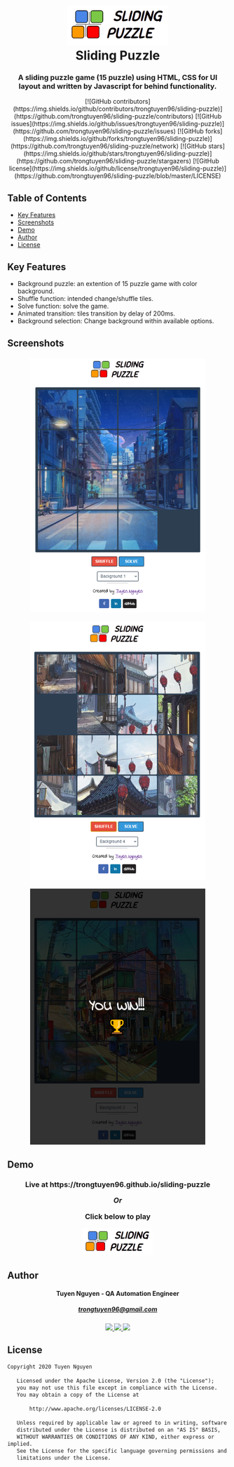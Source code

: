 <h1 align="center">
  <br>
  <a><img src="https://github.com/trongtuyen96/sliding-puzzle/blob/master/images/logo.png" alt="logo"></a>
  <br>
  Sliding Puzzle
  <br>
</h1>

<h3 align="center" style="bold">A sliding puzzle game (15 puzzle) using HTML, CSS for UI layout and written by Javascript for behind functionality.</h3>

<div align="center">
[![GitHub contributors](https://img.shields.io/github/contributors/trongtuyen96/sliding-puzzle)](https://github.com/trongtuyen96/sliding-puzzle/contributors)
[![GitHub issues](https://img.shields.io/github/issues/trongtuyen96/sliding-puzzle)](https://github.com/trongtuyen96/sliding-puzzle/issues)
[![GitHub forks](https://img.shields.io/github/forks/trongtuyen96/sliding-puzzle)](https://github.com/trongtuyen96/sliding-puzzle/network)
[![GitHub stars](https://img.shields.io/github/stars/trongtuyen96/sliding-puzzle)](https://github.com/trongtuyen96/sliding-puzzle/stargazers)
[![GitHub license](https://img.shields.io/github/license/trongtuyen96/sliding-puzzle)](https://github.com/trongtuyen96/sliding-puzzle/blob/master/LICENSE)
</div>

## Table of Contents
- [Key Features](#key-features)
- [Screenshots](#screenshots)
- [Demo](#demo)
- [Author](#author)
- [License](#license)

## Key Features
- Background puzzle: an extention of 15 puzzle game with color background.
- Shuffle function: intended change/shuffle tiles.
- Solve function: solve the game.
- Animated transition: tiles transition by delay of 200ms.
- Background selection: Change background within available options.

## Screenshots
<h3 align="center">
  <a><img src="https://github.com/trongtuyen96/sliding-puzzle/blob/master/covers/Capture-1.PNG" alt="capture-1" width="400"></a>
	
  <a><img src="https://github.com/trongtuyen96/sliding-puzzle/blob/master/covers/Capture-2.PNG" alt="capture-2" width="400"></a>
  
  <a><img src="https://github.com/trongtuyen96/sliding-puzzle/blob/master/covers/Capture-3.PNG" alt="capture-3" width="400"></a>
</h3>

## Demo
<h3 align="center" style="bold">
  <p>Live at https://trongtuyen96.github.io/sliding-puzzle</p>
  <p><em>Or</em></p>
  <p>Click below to play</p>
  <a alt="Play the game" href="https://trongtuyen96.github.io/sliding-puzzle">
    <img src="https://github.com/trongtuyen96/sliding-puzzle/blob/master/images/logo.png" alt="logo" width="160">
  </a>
</h3>

## Author
<h4 align="center">
	Tuyen Nguyen - QA Automation Engineer
	</h4>
	<h5 align="center">
	<a href="trongtuyen96@gmail.com">trongtuyen96@gmail.com</a>
	</h5>
<p align="center">
	 <a alt="Github" href="https://github.com/trongtuyen96">
    <img src="https://user-images.githubusercontent.com/25218255/47360756-794c1f00-d6fa-11e8-86fa-7b1c2e4dda92.png" width="50">
  </a>
		 <a alt="LinkedIn" href="https://www.linkedin.com/in/tuyennguyen96/">
    <img src="https://user-images.githubusercontent.com/25218255/47360366-8583ac80-d6f9-11e8-8871-219802a9a162.png" width="50">
  </a>
		 <a alt="Facebook" href="https://www.facebook.com/tuyen.trong.3">
    <img src="https://user-images.githubusercontent.com/25218255/47360363-84eb1600-d6f9-11e8-8029-818481536200.png" width="50">
  </a>
</p>

## License
~~~~
Copyright 2020 Tuyen Nguyen

   Licensed under the Apache License, Version 2.0 (the "License");
   you may not use this file except in compliance with the License.
   You may obtain a copy of the License at

       http://www.apache.org/licenses/LICENSE-2.0

   Unless required by applicable law or agreed to in writing, software
   distributed under the License is distributed on an "AS IS" BASIS,
   WITHOUT WARRANTIES OR CONDITIONS OF ANY KIND, either express or implied.
   See the License for the specific language governing permissions and
   limitations under the License.
~~~~
